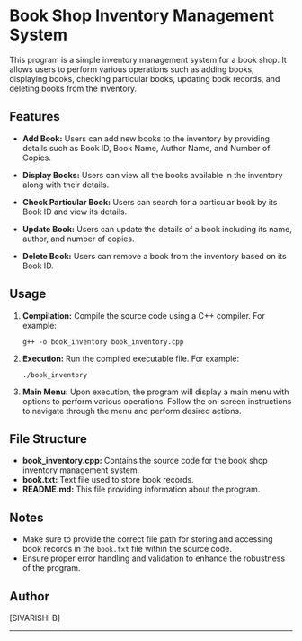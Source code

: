 # Book Shop Inventory Management System

This program is a simple inventory management system for a book shop. It allows users to perform various operations such as adding books, displaying books, checking particular books, updating book records, and deleting books from the inventory.

## Features

- **Add Book:** Users can add new books to the inventory by providing details such as Book ID, Book Name, Author Name, and Number of Copies.

- **Display Books:** Users can view all the books available in the inventory along with their details.

- **Check Particular Book:** Users can search for a particular book by its Book ID and view its details.

- **Update Book:** Users can update the details of a book including its name, author, and number of copies.

- **Delete Book:** Users can remove a book from the inventory based on its Book ID.

## Usage

1. **Compilation:** Compile the source code using a C++ compiler. For example:
   ```
   g++ -o book_inventory book_inventory.cpp
   ```

2. **Execution:** Run the compiled executable file. For example:
   ```
   ./book_inventory
   ```

3. **Main Menu:** Upon execution, the program will display a main menu with options to perform various operations. Follow the on-screen instructions to navigate through the menu and perform desired actions.

## File Structure

- **book_inventory.cpp:** Contains the source code for the book shop inventory management system.
- **book.txt:** Text file used to store book records.
- **README.md:** This file providing information about the program.

## Notes

- Make sure to provide the correct file path for storing and accessing book records in the `book.txt` file within the source code.
- Ensure proper error handling and validation to enhance the robustness of the program.

## Author

[SIVARISHI B]

---
